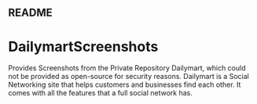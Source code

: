 ## README

# DailymartScreenshots
Provides Screenshots from the Private Repository Dailymart, which could not be provided as open-source for security reasons.
Dailymart is a Social Networking site that helps customers and businesses find each other. It comes with all the features that a full social network has.